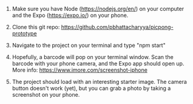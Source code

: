 1. Make sure you have Node (https://nodejs.org/en/) on your computer and the Expo (https://expo.io/) on your phone.

2. Clone this git repo: https://github.com/pbhattacharyya/picpong-prototype

3. Navigate to the project on your terminal and type "npm start"

4. Hopefully, a barcode will pop on your terminal window. Scan the barcode with your phone camera, and the Expo app should open up. More info: https://www.imore.com/screenshot-iphone

5. The project should load with an interesting starter image. The camera button doesn't work (yet), but you can grab a photo by taking a screenshot on your phone. 
